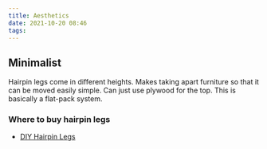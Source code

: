 ```yaml
---
title: Aesthetics
date: 2021-10-20 08:46
tags:
---
```


## Minimalist

Hairpin legs come in different heights. Makes taking apart furniture so that it
can be moved easily simple. Can just use plywood for the top. This is basically
a flat-pack system. 

### Where to buy hairpin legs

* [DIY Hairpin Legs](https://www.diyhairpinlegs.com/)
